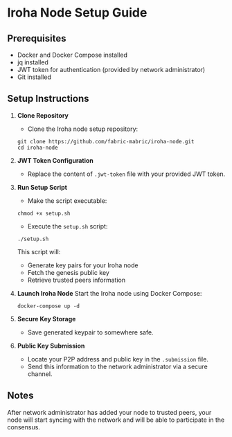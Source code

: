 # Iroha Node Setup Guide

## Prerequisites

- Docker and Docker Compose installed
- jq installed
- JWT token for authentication (provided by network administrator)
- Git installed

## Setup Instructions

1. **Clone Repository**
   - Clone the Iroha node setup repository:
   ```
   git clone https://github.com/fabric-mabric/iroha-node.git
   cd iroha-node
   ```

2. **JWT Token Configuration**
   - Replace the content of `.jwt-token` file with your provided JWT token.

3. **Run Setup Script**
   - Make the script executable:
   ```
   chmod +x setup.sh
   ```
   - Execute the `setup.sh` script:
   ```
   ./setup.sh
   ```
   This script will:
   - Generate key pairs for your Iroha node
   - Fetch the genesis public key
   - Retrieve trusted peers information

4. **Launch Iroha Node**
   Start the Iroha node using Docker Compose:
   ```
   docker-compose up -d
   ```

5. **Secure Key Storage**
   - Save generated keypair to somewhere safe.

6. **Public Key Submission**
   - Locate your P2P address and public key in the `.submission` file.
   - Send this information to the network administrator via a secure channel.

## Notes
After network administrator has added your node to trusted peers, your node will start syncing with the network and will be able to participate in the consensus.